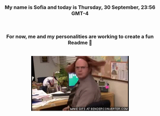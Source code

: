 


<div align="center">
<h3 >My name is Sofia and today is Thursday, 30 September, 23:56 GMT-4</h3><br>
<h3 >For now, me and my personalities are working to create a fun Readme 👋
</h3><br>
<img src='img/dwight.gif' alt='working...'/>
</div>
